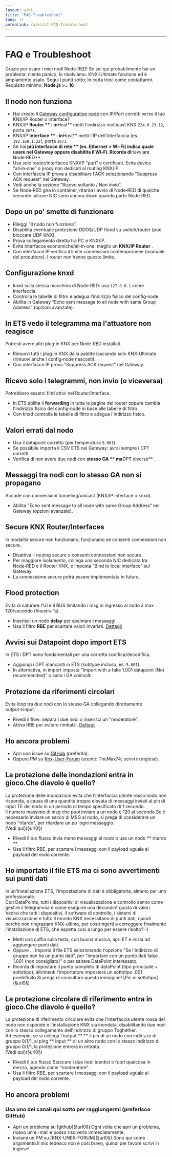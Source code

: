 ```yaml
---
layout: wiki
title: "FAQ-Troubleshoot"
lang: it
permalink: /wiki/it-FAQ-Troubleshoot
---
```

---
# FAQ e Troubleshoot
Grazie per usare i miei nodi Node‑RED! Se sei qui probabilmente hai un problema: niente panico, lo risolviamo. KNX‑Ultimate funziona ed è ampiamente usato. Segui i punti sotto; in coda trovi come contattarmi.
Requisito minimo: **Node.js >= 16**
## Il nodo non funziona
- Hai creato il [Gateway configuration node](/node-red-contrib-knx-ultimate/wiki/Gateway-configuration) con IP/Port corretti verso il tuo KNX/IP Router o Interface?
- KNX/IP **Router ** : in**Host** metti l'indirizzo multicast KNX `224.0.23.12`, porta `3671`.
- KNX/IP **Interface ** : in**Host** metti l'IP dell'interfaccia (es. `192.168.1.22`), porta `3671`.
- Se hai **più interfacce di rete ** (es. Ethernet + Wi‑Fi) indica quale usare nel Gateway oppure disabilita il Wi‑Fi. Ricorda di**riavviare Node‑RED** .
- Usa solo router/interfacce KNX/IP "puri” e certificati. Evita device "all‑in‑one” o proxy non dedicati al routing KNX/IP.
- Con interfaccia IP prova a disabilitare l'ACK selezionando "Suppress ACK request” nel Gateway.
- Vedi anche la sezione "Ricevo soltanto / Non invio”.
- Se Node‑RED gira in container, ritarda l'avvio di Node‑RED di qualche secondo: alcune NIC sono ancora down quando parte Node‑RED.
## Dopo un po' smette di funzionare
- Rileggi "Il nodo non funziona”.
- Disabilita eventuale protezione DDOS/UDP flood su switch/router (può bloccare UDP KNX).
- Prova collegamento diretto tra PC e KNX/IP.
- Evita interfacce economiche/all‑in‑one: meglio un **KNX/IP Router** .
- Con interfacce IP verifica il limite connessioni contemporanee (manuale del produttore). I router non hanno questo limite.
## Configurazione knxd
- knxd sulla stessa macchina di Node‑RED: usa `127.0.0.1` come interfaccia.
- Controlla le tabelle di filtro e adegua l'indirizzo fisico del config‑node.
- Abilita in Gateway "Echo sent message to all node with same Group Address” (opzioni avanzate).
## In ETS vedo il telegramma ma l'attuatore non reagisce
Potresti avere altri plug‑in KNX per Node‑RED installati.
- Rimuovi tutti i plug‑in KNX dalla palette lasciando solo KNX‑Ultimate (rimuovi anche i config‑node nascosti).
- Con interfacce IP prova "Suppress ACK request” nel Gateway.
## Ricevo solo i telegrammi, non invio (o viceversa)
Potrebbero esserci filtri attivi nel Router/Interface.
- In ETS abilita il **forwarding** in tutte le pagine del router oppure cambia l'indirizzo fisico del config‑node in base alle tabelle di filtro.
- Con knxd controlla le tabelle di filtro e adegua l'indirizzo fisico.
## Valori errati dal nodo
- Usa il datapoint corretto (per temperatura `9.001`).
- Se possibile importa il CSV ETS nel Gateway: avrai sempre i DPT corretti.
- Verifica di non avere due nodi con **stesso GA ** ma**DPT diverso** .
## Messaggi tra nodi con lo stesso GA non si propagano
Accade con connessioni tunneling/unicast (KNX/IP Interface o knxd).
- Abilita "Echo sent message to all node with same Group Address” nel Gateway (opzioni avanzate).
## Secure KNX Router/Interfaces
In modalità secure non funzionano; funzionano se consenti connessioni non secure.
- Disattiva il routing secure o consenti connessioni non secure.
- Per maggiore isolamento, collega una seconda NIC dedicata tra Node‑RED e il Router KNX, e imposta "Bind to local interface” sul Gateway.
- La connessione secure potrà essere implementata in futuro.
## Flood protection
Evita di saturare l'UI e il BUS limitando i msg in ingresso al nodo a max 120/secondo (finestra 1s).
- Inserisci un nodo **delay** per spalmare i messaggi.
- Usa il filtro **RBE** per scartare valori invariati.
  [Dettagli](/node-red-contrib-knx-ultimate/wiki/Protections)
## Avvisi sui Datapoint dopo import ETS
In ETS i DPT sono fondamentali per una corretta codifica/decodifica.
- Aggiungi i DPT mancanti in ETS (subtype incluso, es. `5.001`).
- In alternativa, in import imposta "Import with a fake 1.001 datapoint (Not recommended)” o salta i GA coinvolti.
## Protezione da riferimenti circolari
Evita loop tra due nodi con lo stesso GA collegando direttamente output→input.
- Rivedi il flow: separa i due nodi o inserisci un "moderatore”.
- Attiva RBE per evitare rimbalzi.
  [Dettagli](/node-red-contrib-knx-ultimate/wiki/Protections)
## Ho ancora problemi
- Apri una issue su [GitHub](https://github.com/Supergiovane/node-red-contrib-knx-ultimate/issues) (preferita).
- Oppure PM su [Knx-User-Forum](https://knx-user-forum.de) (utente: TheMax74; scrivi in inglese).
## La protezione delle inondazioni entra in gioco.Che diavolo è quello?
La protezione delle inondazioni evita che l'interfaccia utente rosso nodo non risponda, a causa di una quantità troppo elevata di messaggi inviati al pin di input TE del nodo in un periodo di tempo specificato di 1 secondo. <br/>
Il numero massimo di msg che puoi inviare a un nodo è 120 al secondo.Se è necessario inviare un sacco di MSG al nodo, si prega di considerare un nodo "ritardo", per ritardare un po 'ogni messaggio. <br/>
\[Vedi qui](§url0§)
- Rivedi il tuo flusso.Invia meno messaggi al nodo o usa un nodo \*\* ritardo \*\*.
- Usa il filtro RBE, per scartare i messaggi con il payload uguale al payload del nodo corrente.
## Ho importato il file ETS ma ci sono avvertimenti sui punti dati
In un'installazione ETS, l'impostazione di dati è obbligatoria, almeno per uno professionale. <br/>
Con DataPoints, tutti i dispositivi di visualizzazione e controllo sanno come gestire il telegramma e come eseguire una decondinf giusta di valori. <br/>
Vedrai che tutti i dispositivi, il software di controllo, i sistemi di visualizzazione e tutto il mondo KNX necessitano di punti dati, quindi perché non ringraziare KNX-ultimo, per costringerti a correggere finalmente l'installazione di ETS, che aspetta così a lungo per essere risolto?:-) <br/>
- Metti una cuffia sulla testa, con buona musica, apri ET e inizia ad aggiungere punti dati.
- Oppure ... Importa il file ETS selezionando l'opzione "Se l'indirizzo di gruppo non ha un punto dati", per "importare con un punto dati falso 1.001 (non consigliato)" o per saltare DataPoint interessato.
- Ricorda di impostare il punto completo di dataPoint (tipo principale + sottotipo), altrimenti l'importatore imposterà un sottotipo .001 predefinito.Si prega di consultare questa immagine! \[Pic di sottotipo](§url0§)
## La protezione circolare di riferimento entra in gioco.Che diavolo è quello?
La protezione di riferimento circolare evita che l'interfaccia utente rossa del nodo non risponde e l'installazione KNX sia inondata, disabilitando due nodi con lo stesso collegamento dell'indirizzo di gruppo Toghether. <br/>
Ad esempio, se si collega l'output \*\* \*\* il pin di un nodo con indirizzo di gruppo 0/1/1, al ping \*\* input \*\* di un altro nodo con lo stesso indirizzo di gruppo 0/1/1, la protezione entrerà in entrata. <br/>
\[Vedi qui](§url0§)
- Rivedi il tuo flusso.Staccare i due nodi identici o fuori qualcosa in mezzo, agendo come "moderatore".
- Usa il filtro RBE, per scartare i messaggi con il payload uguale al payload del nodo corrente.
## Ho ancora problemi
### Usa uno dei canali qui sotto per raggiungermi (preferisco GitHub)
- Apri un problema su \[github](§url0§).Ogni volta che apri un problema, ricevo un'e -mail e posso risolverlo immediatamente.
- Inviami un PM su \[KNX-UNER-FORUM](§url0§).Sono qui come argomento.Il mio tedesco non è così bravo, quindi per favore scrivi in ​​inglese!
